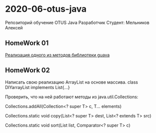 # 2020-06-otus-java

Репозиторий обучение OTUS Java Разработчик
Студент: Мельников Алексей

## HomeWork 01
[Реализация одного из методов библиотеки guava](https://github.com/MelnikovAlexey/2020-06-otus-java-melnikov/tree/master/hw01-gradle)

## HomeWork 02

Написать свою реализацию ArrayList на основе массива.
class DIYarrayList<T> implements List<T>{...}

Проверить, что на ней работают методы из java.util.Collections:

Collections.addAll(Collection<? super T> c, T... elements)

Collections.static <T> void copy(List<? super T> dest, List<? extends T> src)

Collections.static <T> void sort(List<T> list, Comparator<? super T> c)

